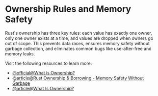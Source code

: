 # Ownership Rules and Memory Safety

Rust's ownership has three key rules: each value has exactly one owner, only one owner exists at a time, and values are dropped when owners go out of scope. This prevents data races, ensures memory safety without garbage collection, and eliminates common bugs like use-after-free and memory leaks.

Visit the following resources to learn more:

- [@official@What is Ownership?](https://doc.rust-lang.org/book/ch04-01-what-is-ownership.html)
- [@article@Rust Ownership & Borrowing - Memory Safety Without Garbage](https://webreference.com/rust/ownership/)
- [@article@What Is Ownership?](https://rust-book.cs.brown.edu/ch04-01-what-is-ownership.html)

